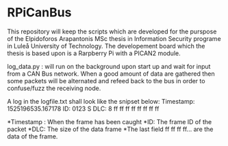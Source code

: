# RPiCanBus
This repository will keep the scripts which are developed for the purspose of the Elpidoforos Arapantonis MSc thesis in Information Security programe in Luleå University of Technology. The developement board which the thesis is based upon is a Rarpberry Pi with a PICAN2 module. 

log_data.py : will run on the background upon start up and wait for input from a CAN Bus network. When a good amount of data are gathered then some packets will be alternated and refeed back to the bus in order to confuse/fuzz the receiving node.

A log in the logfile.txt shall look like the snipset below:
Timestamp: 1525196535.167178        ID: 0123    S          DLC: 8    ff ff ff ff ff ff ff ff

*Timestamp : When the frame has been caught
*ID: The frame ID of the packet
*DLC: The size of the data frame
*The last field ff ff ff ff...  are the data of the frame.
